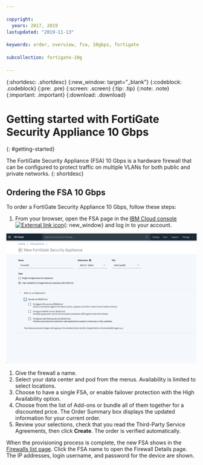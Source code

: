 ```yaml
---

copyright:
  years: 2017, 2019
lastupdated: "2019-11-13"

keywords: order, overview, fsa, 10gbps, fortigate

subcollection: fortigate-10g

---
```


{:shortdesc: .shortdesc}
{:new_window: target="_blank"}
{:codeblock: .codeblock}
{:pre: .pre}
{:screen: .screen}
{:tip: .tip}
{:note: .note}
{:important: .important}
{:download: .download}

# Getting started with FortiGate Security Appliance 10 Gbps
{: #getting-started}

The FortiGate Security Appliance (FSA) 10 Gbps is a hardware firewall that can be configured to protect traffic on multiple VLANs for both public and private networks.
{: shortdesc}

## Ordering the FSA 10 Gbps

To order a FortiGate Security Appliance 10 Gbps, follow these steps:

1. From your browser, open the FSA page in the [IBM Cloud console ![External link icon](../../icons/launch-glyph.svg "External link icon")](https://cloud.ibm.com/classic/security/firewalls/multivlan/provision){: new_window} and log in to your account.

  ![Ordering](images/ordering.png)

1. Give the firewall a name.
1. Select your data center and pod from the menus. Availability is limited to select locations.
1. Choose to have a single FSA, or enable failover protection with the High Availability option.
1. Choose from the list of Add-ons or bundle all of them together for a discounted price. The Order Summary box displays the updated information for your current order.
1. Review your selections, check that you read the Third-Party Service Agreements, then click **Create**. The order is verified automatically.

When the provisioning process is complete, the new FSA shows in the [Firewalls list page](/docs/fortigate-10g?topic=fortigate-10g-viewing-a-list-of-firewalls). Click the FSA name to open the Firewall Details page. The IP addresses, login username, and password for the device are shown.

